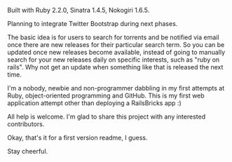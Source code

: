 Built with Ruby 2.2.0, Sinatra 1.4.5, Nokogiri 1.6.5.

Planning to integrate Twitter Bootstrap during next phases.

The basic idea is for users to search for torrents and be notified via email once there are new releases for their particular search term. So you can be updated once new releases become available, instead of going to manually search for your new releases daily on specific interests, such as "ruby on rails". Why not get an update when something like that is released the next time.

I'm a nobody, newbie and non-programmer dabbling in my first attempts at Ruby, object-oriented programming and GitHub. This is my first web application attempt other than deploying a RailsBricks app :)

All help is welcome. I'm glad to share this project with any interested contributors.

Okay, that's it for a first version readme, I guess. 

Stay cheerful. 
